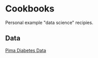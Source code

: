 # Cookbooks
Personal example "data science" recipies.

## Data
[Pima Diabetes Data](https://www.kaggle.com/uciml/pima-indians-diabetes-database)
